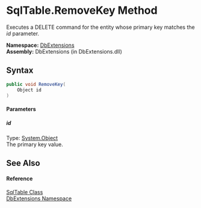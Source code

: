 SqlTable.RemoveKey Method
=========================
Executes a DELETE command for the entity whose primary key matches the *id* parameter.

**Namespace:** [DbExtensions][1]  
**Assembly:** DbExtensions (in DbExtensions.dll)

Syntax
------

```csharp
public void RemoveKey(
	Object id
)
```

#### Parameters

##### *id*
Type: [System.Object][2]  
The primary key value.


See Also
--------

#### Reference
[SqlTable Class][3]  
[DbExtensions Namespace][1]  

[1]: ../README.md
[2]: http://msdn.microsoft.com/en-us/library/e5kfa45b
[3]: README.md